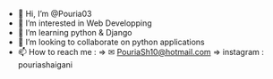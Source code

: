 - 👋 Hi, I’m @Pouria03
- 👀 I’m interested in Web Developping
- 🌱 I’m learning python & Django
- 💞️ I’m looking to collaborate on python applications
- 📫 How to reach me :
    => ✉ PouriaSh10@hotmail.com
    => instagram : pouriashaigani
<!---
Pouria03/Pouria03 is a ✨ special ✨ repository because its `README.md` (this file) appears on your GitHub profile.
You can click the Preview link to take a look at your changes.
--->
